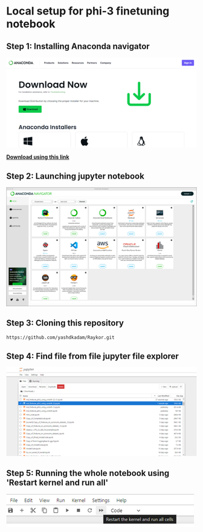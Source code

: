 # Local setup for phi-3 finetuning notebook

## Step 1: Installing Anaconda navigator

![alt text](image.png)

[**Download using this link**](https://www.anaconda.com/download/success)

## Step 2: Launching jupyter notebook

![alt text](preview-img.png)

## Step 3: Cloning this repository

```
https://github.com/yashdkadam/Raykor.git
```
## Step 4: Find file from file jupyter file explorer

![alt text](image-1.png)

## Step 5: Running the whole notebook using 'Restart kernel and run all'

![alt text](image-2.png)